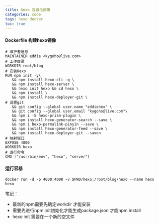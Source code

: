 ```yaml
---
title: hexo 容器化部署
categories: code
tags: hexo docker
toc: true
---
```

#### Dockerfile 构建hexo镜像
```FROM node:latest
# 维护者信息
MAINTAINER eddie <kygoho@live.com>
# 工作目录
WORKDIR root/blog
# 安装Hexo
RUN npm init -y\
   && npm install hexo-cli -g \
   && npm install hexo-server \
   && hexo init hexo && cd hexo \
   && npm install \
   && npm install hexo-deployer-git \
# 设置git
   && git config --global user.name "eddiehex" \
   && git config --global user.email "kygoho@live.com"\
   && npm i -S hexo-prism-plugin \
   && npm install hexo-generator-search --save \
   && npm i hexo-permalink-pinyin --save \
   && npm install hexo-generator-feed --save \
   && npm install hexo-deployer-git --saven
# 映射端口
EXPOSE 4000
WORKDIR hexo
# 运行命令
CMD ["/usr/bin/env", "hexo", "server"]
```
#### 运行容器
```
docker run -d -p 4000:4000 -v $PWD/hexo:/root/blog/hexo --name hexo hexo
```
笔记：

- 最新的npm需要先确定workdir 才能安装
- 需要先进行npm init初始化才能生成package.json 才能npm install
- hexo init 需要在一个新的空文件
